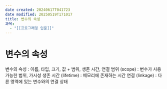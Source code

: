 ```yaml
---
date created: 20240617T041723
date modified: 20250519T171017
title: 변수의 속성
과목:
  - "[[프로그래밍 입문]]"
---
```


# 변수의 속성

변수의 속성 : 이름, 타입, 크기, 값 + 범위, 생존 시간, 연결
 범위 (scope) : 변수가 사용 가능한 범위, 가시성
 생존 시간 (lifetime) : 메모리에 존재하는 시간
 연결 (linkage) : 다른 영역에 있는 변수와의 연결 상태
